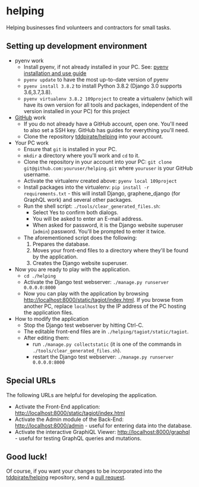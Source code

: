 # helping
Helping businesses find volunteers and contractors for small tasks.
## Setting up development environment
* pyenv work
  * Install pyenv, if not already installed in your PC. See: [pyenv installation and use guide](https://www.ostechnix.com/pyenv-python-version-management-made-easier/)
  * `pyenv update` to have the most up-to-date version of pyenv
  * `pyenv install 3.8.2` to install Python 3.8.2 (Django 3.0 supports 3.6,3.7,3.8).
  * `pyenv virtualenv 3.8.2 109project` to create a virtualenv (which will have its own version for all tools and packages, independent of the version installed in your PC) for this project
* [GitHub](https://github.com) work
  * If you do not already have a GitHub account, open one. You'll need to also set a SSH key. GitHub has guides for everything you'll need.
  * Clone the repository [tddpirate/helping](https://github.com/tddpirate/helping) into your account.
* Your PC work
  * Ensure that `git` is installed in your PC.
  * `mkdir` a directory where you'll work and `cd` to it.
  * Clone the repository in your account into your PC: `git clone git@github.com:youruser/helping.git` where `youruser` is your GitHub username.
  * Activate the virtualenv created above: `pyenv local 109project`
  * Install packages into the virtualenv: `pip install -r requirements.txt` - this will install Django, graphene_django (for GraphQL work) and several other packages.
  * Run the shell script: `./tools/clear_generated_files.sh`:
    * Select Yes to confirm both dialogs.
	* You will be asked to enter an E-mail address.
	* When asked for password, it is the Django website superuser (`admin`) password. You'll be prompted to enter it twice.
  * The aforementioned script does the following:
    1. Prepares the database.
	1. Moves your front-end files to a directory where they'll be found by the application.
	1. Creates the Django website superuser.
* Now you are ready to play with the application.
  * `cd ./helping`
  * Activate the Django test webserver: `./manage.py runserver 0.0.0.0:8000`
  * Now you can play with the application by browsing [http://localhost:8000/static/tagiot/index.html](http://localhost:8000/static/tagiot/index.html). If you browse from another PC, replace `localhost` by the IP address of the PC hosting the application files.
* How to modify the application
  * Stop the Django test webserver by hitting Ctrl-C.
  * The editable front-end files are in `./helping/tagiot/static/tagiot`.
  * After editing them:
    * run `./manage.py collectstatic` (it is one of the commands in `./tools/clear_generated_files.sh`).
	* restart the Django test webserver: `./manage.py runserver 0.0.0.0:8000`

## Special URLs

The following URLs are helpful for developing the application.

* Activate the Front-End application: [http://localhost:8000/static/tagiot/index.html](http://localhost:8000/static/tagiot/index.html)
* Activate the Admin module of the Back-End: [http://localhost:8000/admin](http://localhost:8000/admin) - useful for entering data into the database.
* Activate the interactive GraphiQL Viewer: [http://localhost:8000/graphql](http://localhost:8000/graphql) - useful for testing GraphQL queries and mutations.

## Good luck!
Of course, if you want your changes to be incorporated into the [tddpirate/helping](https://github.com/tddpirate/helping) repository, send a [pull request](https://help.github.com/en/github/collaborating-with-issues-and-pull-requests/about-pull-requests).

